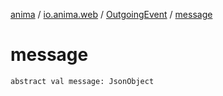 [anima](../../index.md) / [io.anima.web](../index.md) / [OutgoingEvent](index.md) / [message](./message.md)

# message

`abstract val message: JsonObject`